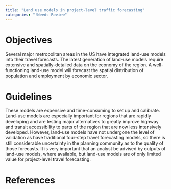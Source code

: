 ```yaml
---
title: "Land use models in project-level traffic forecasting"
categories: "!Needs Review"
---
```


Objectives
==========

Several major metropolitan areas in the US have integrated land-use models into their travel forecasts. The latest generation of land-use models require extensive and spatially-detailed data on the economy of the region. A well-functioning land-use model will forecast the spatial distribution of population and employment by economic sector.

Guidelines
==========

These models are expensive and time-consuming to set up and calibrate. Land-use models are especially important for regions that are rapidly developing and are testing major alternatives to greatly improve highway and transit accessibility to parts of the region that are now less intensively developed. However, land-use models have not undergone the level of validation as have traditional four-step travel forecasting models, so there is still considerable uncertainty in the planning community as to the quality of those forecasts. It is very important that an analyst be advised by outputs of land-use models, where available, but land-use models are of only limited value for project-level travel forecasting.

References
==========

